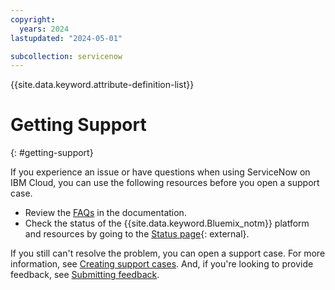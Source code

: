 ```yaml
---
copyright:
  years: 2024
lastupdated: "2024-05-01"

subcollection: servicenow
---
```


{{site.data.keyword.attribute-definition-list}}

# Getting Support

{: #getting-support}

If you experience an issue or have questions when using ServiceNow on IBM Cloud, you can use the following resources before you open a support case.

- Review the [FAQs](https://test.cloud.ibm.com/docs/servicenow?topic=servicenow-faqs) in the documentation.
- Check the status of the {{site.data.keyword.Bluemix_notm}} platform and resources by going to the [Status page](https://cloud.ibm.com/status){: external}.

If you still can't resolve the problem, you can open a support case. For more information, see [Creating support cases](/docs/get-support?topic=get-support-open-case). And, if you're looking to provide feedback, see [Submitting feedback](/docs/overview?topic=overview-feedback).

